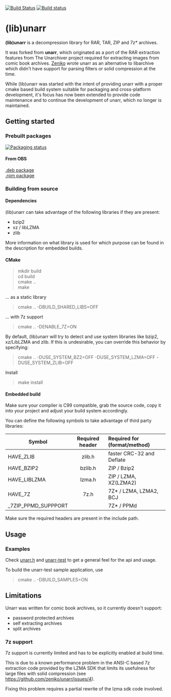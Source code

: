 [![Build Status](https://travis-ci.org/selmf/unarr.svg?branch=master)](https://travis-ci.org/selmf/unarr)
[![Build status](https://ci.appveyor.com/api/projects/status/m0jragl23k02r83b?svg=true)](https://ci.appveyor.com/project/selmf/unarr)

# (lib)unarr

**(lib)unarr** is a decompression library for RAR, TAR, ZIP and 7z* archives.

It was forked from **unarr**, which originated as a port of the RAR extraction
features from The Unarchiver project required for extracting images from comic
book archives. [Zeniko](https://github.com/zeniko/) wrote unarr as an
alternative to libarchive which didn't have support for parsing filters or
solid compression at the time.

While (lib)unarr was started with the intent of providing unarr with a proper
cmake based build system suitable for packaging and cross-platform development,
it's focus has now been extended to provide code maintenance and to continue the
development of unarr, which no longer is maintained.

## Getting started

### Prebuilt packages
[![Packaging status](https://repology.org/badge/vertical-allrepos/unarr.svg)](https://repology.org/metapackage/unarr)

#### From OBS
[.deb package](https://software.opensuse.org//download.html?project=home%3Aselmf&package=libunarr)  
[.rpm package](https://software.opensuse.org//download.html?project=home%3Aselmf%3Ayacreader-rpm&package=libunarr)  

### Building from source

#### Dependencies

(lib)unarr can take advantage of the following libraries if they are present:

* bzip2
* xz / libLZMA
* zlib

More information on what library is used for which purpose can be found in the
description for embedded builds.

#### CMake

>mkdir build  
>cd build  
>cmake ..  
>make

... as a static library

>cmake .. -DBUILD_SHARED_LIBS=OFF

... with 7z support

>cmake .. -DENABLE_7Z=ON

By default, (lib)unarr will try to detect and use system libraries like bzip2,
xz/LibLZMA and zlib. If this is undesirable, you can override this behavior by
specifying:

>cmake .. -DUSE_SYSTEM_BZ2=OFF -DUSE_SYSTEM_LZMA=OFF -DUSE_SYSTEM_ZLIB=OFF

Install

>make install  

#### Embedded build

Make sure your compiler is C99 compatible, grab the source code, copy it into your project and adjust your build system accordingly.

You can define the following symbols to take advantage of third party libraries:

| Symbol            | Required header | Required for (format/method)|
|-------------------|:---------------:|:----------------------------|
|HAVE_ZLIB          |     zlib.h      |  faster CRC-32 and Deflate  |
|HAVE_BZIP2         |     bzlib.h     |    ZIP / Bzip2              |
|HAVE_LIBLZMA       |     lzma.h      |    ZIP / LZMA, XZ(LZMA2)    |
|HAVE_7Z            |     7z.h        |    7Z* / LZMA, LZMA2, BCJ   |
|_7ZIP_PPMD_SUPPPORT |                 |    7Z* / PPMd               |

Make sure the required headers are present in the include path.

## Usage

### Examples

Check [unarr.h](unarr.h) and [unarr-test](test/main.c) to get a general feel
for the api and usage.

To build the unarr-test sample application, use

> cmake .. -DBUILD_SAMPLES=ON

## Limitations

Unarr was written for comic book archives, so it currently doesn't support:

* password protected archives
* self extracting archives
* split archives

### 7z support

7z support is currently limited and has to be explicitly enabled at build time.

This is due to a known performance problem in the ANSI-C based 7z extraction code
provided by the LZMA SDK that limits its usefulness for large files with solid
compression (see https://github.com/zeniko/unarr/issues/4).

Fixing this problem requires a partial rewrite of the lzma sdk code involved.
